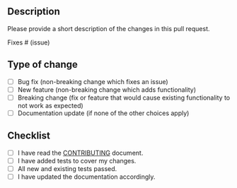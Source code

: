 ## Description

Please provide a short description of the changes in this pull request.

Fixes # (issue)

## Type of change

- [ ] Bug fix (non-breaking change which fixes an issue)
- [ ] New feature (non-breaking change which adds functionality)
- [ ] Breaking change (fix or feature that would cause existing functionality to not work as expected)
- [ ] Documentation update (if none of the other choices apply)

## Checklist

- [ ] I have read the [CONTRIBUTING](https://github.com/poap-xyz/poap.js/blob/main/.github/CONTRIBUTING.md) document.
- [ ] I have added tests to cover my changes.
- [ ] All new and existing tests passed.
- [ ] I have updated the documentation accordingly.
